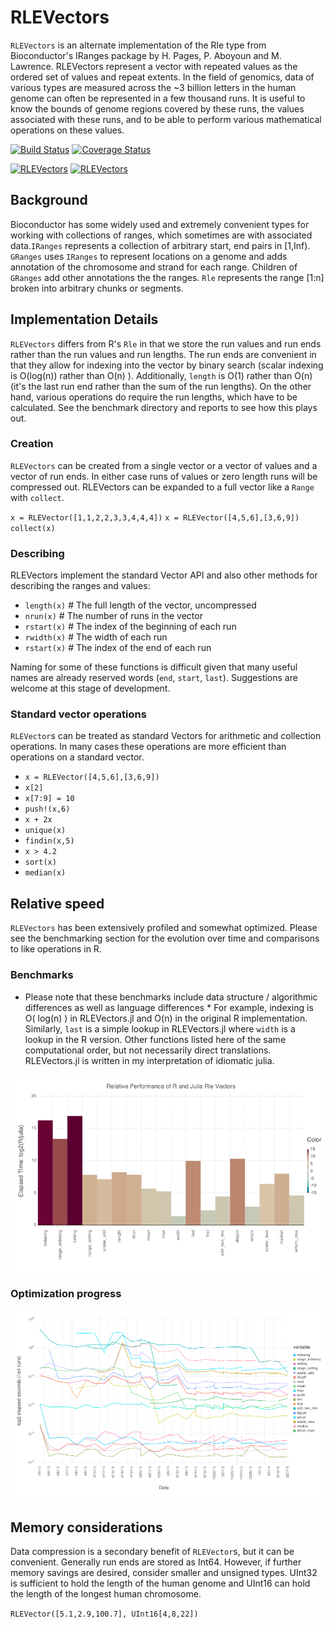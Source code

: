 # RLEVectors

`RLEVectors` is an alternate implementation of the Rle type from
Bioconductor's IRanges package by H. Pages, P. Aboyoun and
M. Lawrence. RLEVectors represent a vector with repeated values as the
ordered set of values and repeat extents. In the field of genomics,
data of various types are  measured across the ~3 billion letters in
the human genome can often be represented in a few thousand runs. It
is useful to know the bounds of genome regions covered by these runs,
the values associated with these runs, and to be able to perform
various mathematical operations on these values.

[![Build Status](https://travis-ci.org/phaverty/RLEVectors.jl.svg?branch=master)](https://travis-ci.org/phaverty/RLEVectors.jl)
[![Coverage Status](https://codecov.io/github/phaverty/RLEVectors.jl/coverage.svg?branch=master)](https://codecov.io/github/phaverty/RLEVectors.jl?branch=master)

[![RLEVectors](http://pkg.julialang.org/badges/RLEVectors_0.4.svg)](http://pkg.julialang.org/?pkg=RLEVectors&ver=0.4)
[![RLEVectors](http://pkg.julialang.org/badges/RLEVectors_0.5.svg)](http://pkg.julialang.org/?pkg=RLEVectors&ver=0.5)

## Background
Bioconductor has some widely used and extremely convenient types for
working with collections of ranges, which sometimes are with
associated data.`IRanges` represents a collection of arbitrary start,
end pairs in [1,Inf). `GRanges` uses `IRanges` to represent locations
on a genome and adds annotation of the chromosome and strand for each
range. Children of `GRanges` add other annotations the the ranges. `Rle`
represents the range [1:n] broken into arbitrary chunks or segments.



## Implementation Details
`RLEVectors` differs from R's `Rle` in that we store the run values
and run ends rather than the run values and run lengths. The run ends
are convenient in that they allow for indexing into the vector by
binary search (scalar indexing is O(log(n)) rather than O(n) ).
Additionally, `length` is O(1) rather than O(n) (it's the last run
end rather than the sum of the run lengths). On the other hand,
various operations do require the run lengths, which have to be
calculated. See the benchmark directory and reports to see how
this plays out.

### Creation
`RLEVectors` can be created from a single vector or a vector of values and a vector of run ends. In either case runs of values or zero length runs will be compressed out. RLEVectors can be expanded to a full vector like a `Range` with `collect`.

`x = RLEVector([1,1,2,2,3,3,4,4,4])`
`x = RLEVector([4,5,6],[3,6,9])`
`collect(x)`

### Describing
RLEVectors implement the standard Vector API and also other methods for describing the ranges and values:


- `length(x)` # The full length of the vector, uncompressed
- `nrun(x)` # The number of runs in the vector
- `rstart(x)` # The index of the beginning of each run
- `rwidth(x)` # The width of each run
- `rstart(x)` # The index of the end of each run

Naming for some of these functions is difficult given that many useful names are already reserved words (`end`, `start`, `last`). Suggestions are welcome at this stage of development.

### Standard vector operations

`RLEVector`s can be treated as standard Vectors for arithmetic and collection operations. In many cases these operations are more efficient than operations on a standard vector.

- `x = RLEVector([4,5,6],[3,6,9])`
- `x[2]`
- `x[7:9] = 10`
- `push!(x,6)`
- `x + 2x`
- `unique(x)`
- `findin(x,5)`
- `x > 4.2`
- `sort(x)`
- `median(x)`

## Relative speed
`RLEVectors` has been extensively profiled and somewhat optimized. Please see the benchmarking section for the evolution over time and comparisons to like operations in R.

### Benchmarks
* Please note that these benchmarks include data structure / algorithmic differences as well as language
differences * For example, indexing is O( log(n) ) in RLEVectors.jl and O(n) in the original R
implementation. Similarly, `last` is a simple lookup in RLEVectors.jl where `width` is a lookup in the R
version. Other functions listed here of the same computational order, but not necessarily direct
translations. RLEVectors.jl is written in my interpretation of idiomatic julia.

![Benchmarking results](html/benchmark_rle_vectors.png)

### Optimization progress
![Optimization progress](html/benchmark_rle_vectors.timeline.png)

## Memory considerations
Data compression is a secondary benefit of `RLEVector`s, but it can be convenient. Generally run ends are stored as Int64. However, if further memory savings are desired, consider smaller and unsigned types. UInt32 is sufficient to hold the length of the human genome and UInt16 can hold the length of the longest human chromosome.

`RLEVector([5.1,2.9,100.7], UInt16[4,8,22])`



